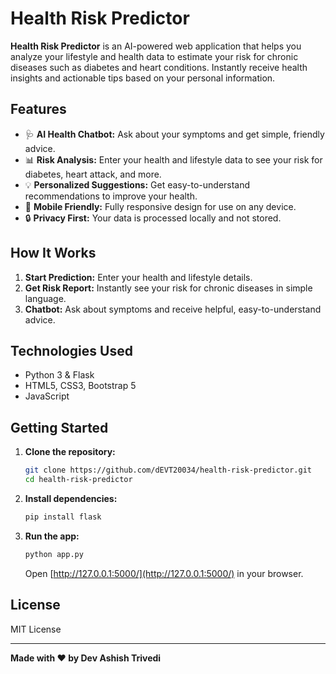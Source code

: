 # Health Risk Predictor

**Health Risk Predictor** is an AI-powered web application that helps you analyze your lifestyle and health data to estimate your risk for chronic diseases such as diabetes and heart conditions. Instantly receive health insights and actionable tips based on your personal information.

## Features

- 🩺 **AI Health Chatbot:** Ask about your symptoms and get simple, friendly advice.
- 📊 **Risk Analysis:** Enter your health and lifestyle data to see your risk for diabetes, heart attack, and more.
- 💡 **Personalized Suggestions:** Get easy-to-understand recommendations to improve your health.
- 📱 **Mobile Friendly:** Fully responsive design for use on any device.
- 🔒 **Privacy First:** Your data is processed locally and not stored.

## How It Works

1. **Start Prediction:** Enter your health and lifestyle details.
2. **Get Risk Report:** Instantly see your risk for chronic diseases in simple language.
3. **Chatbot:** Ask about symptoms and receive helpful, easy-to-understand advice.

## Technologies Used

- Python 3 & Flask
- HTML5, CSS3, Bootstrap 5
- JavaScript

## Getting Started

1. **Clone the repository:**
    ```bash
    git clone https://github.com/dEVT20034/health-risk-predictor.git
    cd health-risk-predictor
    ```

2. **Install dependencies:**
    ```bash
    pip install flask
    ```

3. **Run the app:**
    ```bash
    python app.py
    ```
    Open [http://127.0.0.1:5000/](http://127.0.0.1:5000/) in your browser.

## License

MIT License

---

**Made with ❤️ by Dev Ashish Trivedi**

